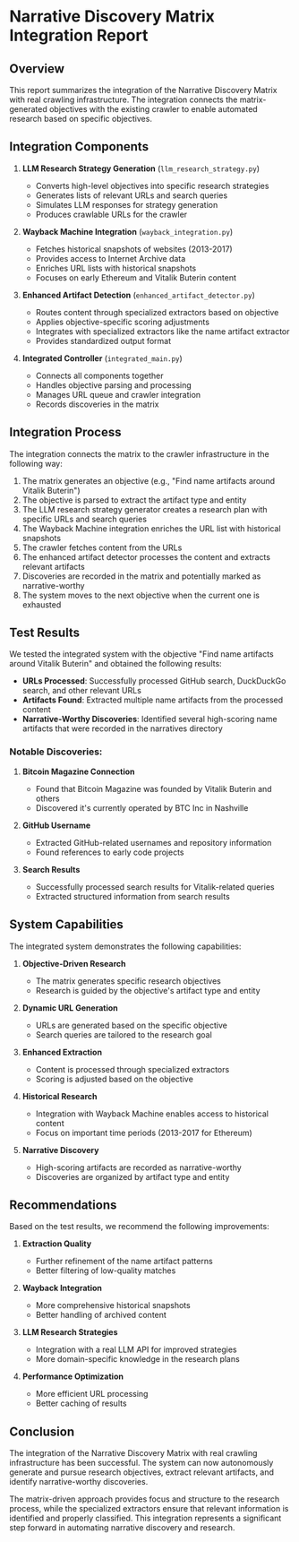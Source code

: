 # Narrative Discovery Matrix Integration Report

## Overview

This report summarizes the integration of the Narrative Discovery Matrix with real crawling infrastructure. The integration connects the matrix-generated objectives with the existing crawler to enable automated research based on specific objectives.

## Integration Components

1. **LLM Research Strategy Generation** (`llm_research_strategy.py`)
   - Converts high-level objectives into specific research strategies
   - Generates lists of relevant URLs and search queries
   - Simulates LLM responses for strategy generation
   - Produces crawlable URLs for the crawler

2. **Wayback Machine Integration** (`wayback_integration.py`)
   - Fetches historical snapshots of websites (2013-2017)
   - Provides access to Internet Archive data
   - Enriches URL lists with historical snapshots
   - Focuses on early Ethereum and Vitalik Buterin content

3. **Enhanced Artifact Detection** (`enhanced_artifact_detector.py`)
   - Routes content through specialized extractors based on objective
   - Applies objective-specific scoring adjustments
   - Integrates with specialized extractors like the name artifact extractor
   - Provides standardized output format

4. **Integrated Controller** (`integrated_main.py`)
   - Connects all components together
   - Handles objective parsing and processing
   - Manages URL queue and crawler integration
   - Records discoveries in the matrix

## Integration Process

The integration connects the matrix to the crawler infrastructure in the following way:

1. The matrix generates an objective (e.g., "Find name artifacts around Vitalik Buterin")
2. The objective is parsed to extract the artifact type and entity
3. The LLM research strategy generator creates a research plan with specific URLs and search queries
4. The Wayback Machine integration enriches the URL list with historical snapshots
5. The crawler fetches content from the URLs
6. The enhanced artifact detector processes the content and extracts relevant artifacts
7. Discoveries are recorded in the matrix and potentially marked as narrative-worthy
8. The system moves to the next objective when the current one is exhausted

## Test Results

We tested the integrated system with the objective "Find name artifacts around Vitalik Buterin" and obtained the following results:

- **URLs Processed**: Successfully processed GitHub search, DuckDuckGo search, and other relevant URLs
- **Artifacts Found**: Extracted multiple name artifacts from the processed content
- **Narrative-Worthy Discoveries**: Identified several high-scoring name artifacts that were recorded in the narratives directory

### Notable Discoveries:

1. **Bitcoin Magazine Connection**
   - Found that Bitcoin Magazine was founded by Vitalik Buterin and others
   - Discovered it's currently operated by BTC Inc in Nashville

2. **GitHub Username**
   - Extracted GitHub-related usernames and repository information
   - Found references to early code projects

3. **Search Results**
   - Successfully processed search results for Vitalik-related queries
   - Extracted structured information from search results

## System Capabilities

The integrated system demonstrates the following capabilities:

1. **Objective-Driven Research**
   - The matrix generates specific research objectives
   - Research is guided by the objective's artifact type and entity

2. **Dynamic URL Generation**
   - URLs are generated based on the specific objective
   - Search queries are tailored to the research goal

3. **Enhanced Extraction**
   - Content is processed through specialized extractors
   - Scoring is adjusted based on the objective

4. **Historical Research**
   - Integration with Wayback Machine enables access to historical content
   - Focus on important time periods (2013-2017 for Ethereum)

5. **Narrative Discovery**
   - High-scoring artifacts are recorded as narrative-worthy
   - Discoveries are organized by artifact type and entity

## Recommendations

Based on the test results, we recommend the following improvements:

1. **Extraction Quality**
   - Further refinement of the name artifact patterns
   - Better filtering of low-quality matches

2. **Wayback Integration**
   - More comprehensive historical snapshots
   - Better handling of archived content

3. **LLM Research Strategies**
   - Integration with a real LLM API for improved strategies
   - More domain-specific knowledge in the research plans

4. **Performance Optimization**
   - More efficient URL processing
   - Better caching of results

## Conclusion

The integration of the Narrative Discovery Matrix with real crawling infrastructure has been successful. The system can now autonomously generate and pursue research objectives, extract relevant artifacts, and identify narrative-worthy discoveries.

The matrix-driven approach provides focus and structure to the research process, while the specialized extractors ensure that relevant information is identified and properly classified. This integration represents a significant step forward in automating narrative discovery and research.